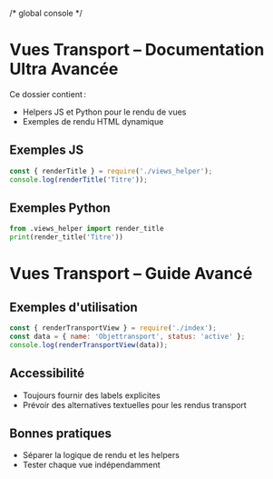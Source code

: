 /* global console */
# Vues Transport – Documentation Ultra Avancée

Ce dossier contient :
- Helpers JS et Python pour le rendu de vues
- Exemples de rendu HTML dynamique

## Exemples JS
```js
const { renderTitle } = require('./views_helper');
console.log(renderTitle('Titre'));
```

## Exemples Python
```python
from .views_helper import render_title
print(render_title('Titre'))
```

# Vues Transport – Guide Avancé

## Exemples d'utilisation

```js
const { renderTransportView } = require('./index');
const data = { name: 'Objettransport', status: 'active' };
console.log(renderTransportView(data));
```

## Accessibilité
- Toujours fournir des labels explicites
- Prévoir des alternatives textuelles pour les rendus transport

## Bonnes pratiques
- Séparer la logique de rendu et les helpers
- Tester chaque vue indépendamment
